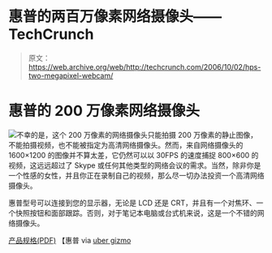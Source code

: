 # 惠普的两百万像素网络摄像头——TechCrunch

> 原文：<https://web.archive.org/web/http://techcrunch.com/2006/10/02/hps-two-megapixel-webcam/>

# 惠普的 200 万像素网络摄像头

![](img/46520b67e54c9db1c8639e9a78d96b36.png)不幸的是，这个 200 万像素的网络摄像头只能拍摄 200 万像素的静止图像，不能拍摄视频，也不能被指定为高清网络摄像头。然而，来自网络摄像头的 1600×1200 的图像并不算太差，它仍然可以以 30FPS 的速度捕捉 800×600 的视频，这远远超过了 Skype 或任何其他类型的网络会议的需求。当然，除非你是一个性感的女性，并且你正在录制自己的视频，那么尽一切办法投资一个高清网络摄像头。

惠普型号可以连接到您的显示器，无论是 LCD 还是 CRT，并且有一个对焦环、一个快照按钮和面部跟踪。否则，对于笔记本电脑或台式机来说，这是一个不错的网络摄像头。

[产品规格(PDF)](https://web.archive.org/web/20210226110257/http://www.hp.com/hpinfo/newsroom/press_kits/2006/psgconsumer/ds_2mpwebcam.pdf) 【惠普 via [uber gizmo](https://web.archive.org/web/20210226110257/http://www.ubergizmo.com/15/archives/2006/10/2_megapixel_hp_webcam.html)